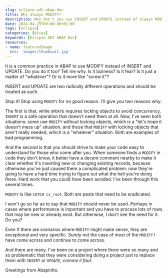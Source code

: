 ```yaml
---
slug: eclipse-adt-abap-doc
title: Why always MODIFY?
description: Why don't you use INSERT and UPDATE instead of always MODIFY?
date: 2024-04-29T09:00:00+01:00
tags: [eclipse]
categories: [dicas]
keywords: [Eclipse ADT ABAP Doc]
resources:
- name: featuredImage
  src: 'images/thumbnail.jpg'
---
```


It is a common practice in ABAP to use MODIFY instead of INSERT and UPDATE. Do you do it too? Tell me why. Is it laziness? Is it fear? Is it just a matter of "whatever"? Or is it more like "screw it"?

<!--more-->

INSERT and UPDATE are two radically different operations and should be treated as such.

Stop it! Stop using `MODIFY` for no good reason. I'll give you two reasons why:

The first is that, while `UPDATE` requires locking objects to avoid concurrency, `INSERT` is a safe operation that doesn't need them at all. Now, I've seen both situations: some use `MODIFY` without locking objects, which is a "let's hope it doesn't mess up" situation, and those that `MODIFY` with locking objects that aren't really needed, which is a "whatever" situation. Both are examples of bad programming.

And the second is that you should strive to make your code easy to understand for those who come after you. When someone finds a `MODIFY` in code they don't know, it better have a decent comment nearby to make it clear whether it's inserting new or changing existing records, because otherwise you've just caused them a complicated problem: now they're going to have a hard time trying to figure out what the hell you're doing there. Hard work that you could have been avoided. I've been through this several times.

`MODIFY` is like `CATCH cx_root`. Both are pests that need to be eradicated.

I won't go so far as to say that `MODIFY` should never be used. Perhaps in cases where performance is important and you have to process lots of rows that may be new or already exist. But otherwise, I don't see the need for it. Do you?

Even if there are scenarios where `MODIFY` might make sense, they are exceptional and very specific. Surely not the case of most of the `MODIFY` I have come across and continue to come across.

And there are many. I've been on a project where there were so many and so problematic that they were considering doing a project just to replace them with `INSERT` or `UPDATE`, _comme il faut_.

Greetings from Abapinho.
